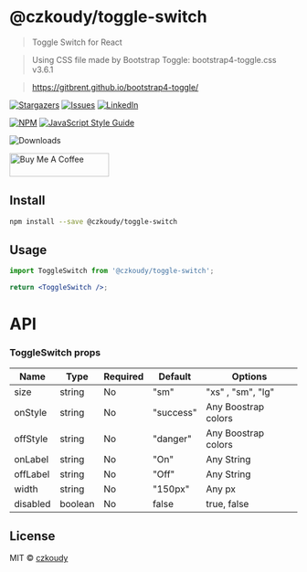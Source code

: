 # @czkoudy/toggle-switch

> Toggle Switch for React

> Using CSS file made by Bootstrap Toggle: bootstrap4-toggle.css v3.6.1

> https://gitbrent.github.io/bootstrap4-toggle/

[![Stargazers][stars-shield]][stars-url]
[![Issues][issues-shield]][issues-url]
[![LinkedIn][linkedin-shield]][linkedin-url]

[![NPM](https://img.shields.io/npm/v/@czkoudy/toggle-switch.svg)](https://www.npmjs.com/package/@czkoudy/toggle-switch) [![JavaScript Style Guide](https://img.shields.io/badge/code_style-standard-brightgreen.svg)](https://standardjs.com)

![Downloads](https://img.shields.io/npm/dm/@czkoudy/toggle-switch?style=for-the-badge)

<a href="https://www.buymeacoffee.com/czkoudy" target="_blank"><img src="https://cdn.buymeacoffee.com/buttons/default-orange.png" alt="Buy Me A Coffee" height="41" width="174"></a>

## Install

```bash
npm install --save @czkoudy/toggle-switch
```

## Usage

```jsx
import ToggleSwitch from '@czkoudy/toggle-switch';

return <ToggleSwitch />;
```

# API

### ToggleSwitch props

| Name     | Type    | Required | Default   | Options             |
| -------- | ------- | -------- | --------- | ------------------- |
| size     | string  | No       | "sm"      | "xs" , "sm", "lg"   |
| onStyle  | string  | No       | "success" | Any Boostrap colors |
| offStyle | string  | No       | "danger"  | Any Boostrap colors |
| onLabel  | string  | No       | "On"      | Any String          |
| offLabel | string  | No       | "Off"     | Any String          |
| width    | string  | No       | "150px"   | Any px              |
| disabled | boolean | No       | false     | true, false         |

## License

MIT © [czkoudy](https://github.com/czkoudy)

[stars-shield]: https://img.shields.io/github/stars/czkoudy/toggle-switch.svg?style=for-the-badge
[stars-url]: https://github.com/czkoudy/toggle-switch/stargazers
[issues-shield]: https://img.shields.io/github/issues/czkoudy/toggle-switch.svg?style=for-the-badge
[issues-url]: https://github.com/czkoudy/toggle-switch/issues
[linkedin-shield]: https://img.shields.io/badge/-LinkedIn-black.svg?style=for-the-badge&logo=linkedin&colorB=555
[linkedin-url]: https://www.linkedin.com/in/jakub-koudela/
